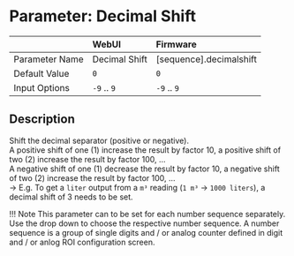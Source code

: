 # Parameter: Decimal Shift

|                   | WebUI               | Firmware
|:---               |:---                 |:----
| Parameter Name    | Decimal Shift       | [sequence].decimalshift
| Default Value     | `0`                 | `0`
| Input Options     | `-9` .. `9`         | `-9` .. `9`


## Description

Shift the decimal separator (positive or negative).<br>
A positive shift of one (1) increase the result by factor 10, a positive shift of two (2) 
increase the result by factor 100, ...<br> A negative shift of one (1) decrease the result 
by factor 10, a negative shift of two (2) increase the result by factor 100, ...<br>
-> E.g. To get a `liter` output from a `m³` reading  (`1 m³` -> `1000 liters`), a decimal 
shift of 3 needs to be set.


!!! Note
    This parameter can to be set for each number sequence separately.
    Use the drop down to choose the respective number sequence. 
    A number sequence is a group of single digits and / or analog counter defined in 
    digit and / or anlog ROI configuration screen.
